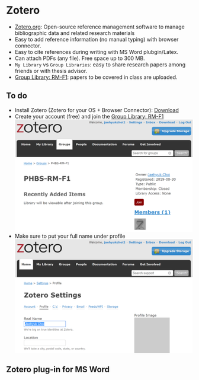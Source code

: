 # Zotero
* [Zotero.org](https://www.zotero.org): Open-source reference management software to manage bibliographic data and related research materials
* Easy to add reference information (no manual typing) with browser connector.
* Easy to cite references during writing with MS Word plubgin/Latex.
* Can attach PDFs (any file). Free space up to 300 MB. 
* `My Library` vs `Group Libraries`: easy to share research papers among friends or with thesis advisor.
* [Group Library: RM-F1](https://www.zotero.org/groups/2363301/phbs-rm-f1): papers to be covered in class are uploaded.

## To do
* Install Zotero (Zotero for your OS + Browser Connector): [Download](https://www.zotero.org/download/)
* Create your account (free) and join the [Group Library: RM-F1](https://www.zotero.org/groups/2363301/phbs-rm-f1)
![GitHub Logo](images/Group-Join.PNG)
* Make sure to put your full name under profile
![GitHub Logo](images/Profile-Name.PNG)

## Zotero plug-in for MS Word
